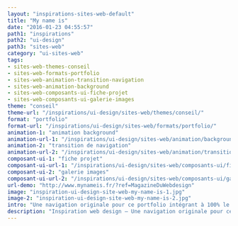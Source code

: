 ```yaml
---
layout: "inspirations-sites-web-default"
title: "My name is"
date: "2016-01-23 04:55:57"
path1: "inspirations"
path2: "ui-design"
path3: "sites-web"
category: "ui-sites-web"
tags:
- sites-web-themes-conseil
- sites-web-formats-portfolio
- sites-web-animation-transition-navigation
- sites-web-animation-background
- sites-web-composants-ui-fiche-projet
- sites-web-composants-ui-galerie-images
theme: "conseil"
theme-url: "/inspirations/ui-design/sites-web/themes/conseil/"
format: "portfolio"
format-url: "/inspirations/ui-design/sites-web/formats/portfolio/"
animation-1: "animation background"
animation-url-1: "/inspirations/ui-design/sites-web/animation/background/"
animation-2: "transition de navigation"
animation-url-2: "/inspirations/ui-design/sites-web/animation/transition-navigation/"
composant-ui-1: "fiche projet"
composant-ui-url-1: "/inspirations/ui-design/sites-web/composants-ui/fiche-projet/"
composant-ui-2: "galerie images"
composant-ui-url-2: "/inspirations/ui-design/sites-web/composants-ui/galerie-images/"
url-demo: "http://www.mynameis.fr/?ref=MagazineDuWebdesign"
image: "inspiration-ui-design-site-web-my-name-is-1.jpg"
image-2: "inspiration-ui-design-site-web-my-name-is-2.jpg"
intro: "Une navigation originale pour ce portfolio intégrant à 100% le logo dans l'éditorial du site. #smart."
description: "Inspiration web design – Une navigation originale pour ce portfolio intégrant à 100% le logo dans l'éditorial du site. #smart."
---
```

